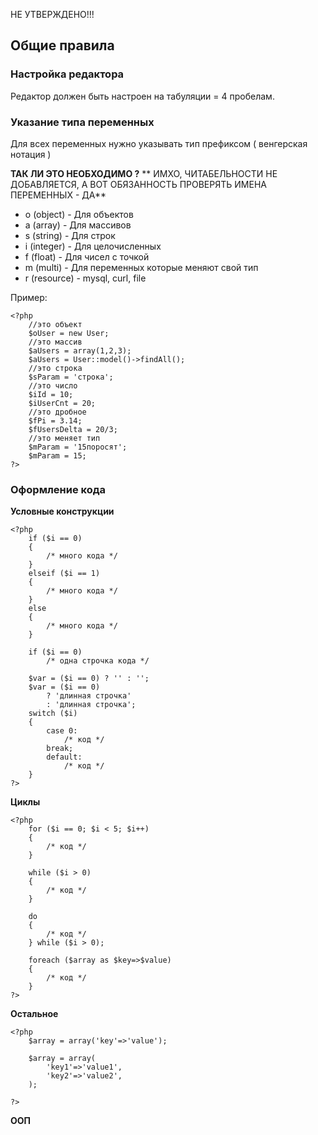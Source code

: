НЕ УТВЕРЖДЕНО!!!

## Общие правила

### Настройка редактора

Редактор должен быть настроен на табуляции = 4 пробелам. 

### Указание типа переменных

Для всех переменных нужно указывать тип префиксом ( венгерская нотация )

 **ТАК ЛИ ЭТО НЕОБХОДИМО ?**
** ИМХО, ЧИТАБЕЛЬНОСТИ НЕ ДОБАВЛЯЕТСЯ, А ВОТ ОБЯЗАННОСТЬ ПРОВЕРЯТЬ ИМЕНА ПЕРЕМЕННЫХ - ДА**

* o (object) - Для объектов
* a (array) - Для массивов
* s (string) - Для строк
* i (integer) - Для целочисленных
* f (float) - Для чисел с точкой
* m (multi) - Для переменных которые меняют свой тип
* r (resource) - mysql, curl, file

    
Пример:

    <?php
		//это объект
		$oUser = new User;
		//это массив
		$aUsers = array(1,2,3);
		$aUsers = User::model()->findAll();
		//это строка
		$sParam = 'строка';
		//это число
		$iId = 10;
		$iUserCnt = 20;
		//это дробное
		$fPi = 3.14;
		$fUsersDelta = 20/3;
		//это меняет тип
		$mParam = '15поросят';
		$mParam = 15;
	?>

### Оформление кода
**Условные конструкции**

    <?php
        if ($i == 0)
        {
            /* много кода */
        }
        elseif ($i == 1)
        {
            /* много кода */
        }
        else 
        {
            /* много кода */
        }

        if ($i == 0)
            /* одна строчка кода */

        $var = ($i == 0) ? '' : '';
        $var = ($i == 0) 
            ? 'длинная строчка'
            : 'длинная строчка';
        switch ($i) 
        {
            case 0:
                /* код */
            break;
            default:
                /* код */
        }
    ?>
**Циклы**

    <?php
        for ($i == 0; $i < 5; $i++)
        {
            /* код */
        }

        while ($i > 0)
        {
            /* код */
        }

        do 
        {
            /* код */
        } while ($i > 0);

        foreach ($array as $key=>$value)
        {
            /* код */
        }
    ?>

**Остальное**

    <?php
        $array = array('key'=>'value');

        $array = array(
            'key1'=>'value1',
            'key2'=>'value2',
        );

    ?>

**ООП**
